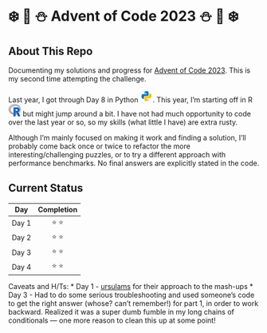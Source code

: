 # :snowflake: :christmas_tree: :snowman: Advent of Code 2023 :snowman: :christmas_tree: :snowflake:

## About This Repo

Documenting my solutions and progress for [Advent of Code
2023](https://adventofcode.com/2023/). This is my second time attempting
the challenge.

Last year, I got through Day 8 in Python
<img src="images/python.svg" width="25" height="25" alt="Python symbol" />.
This year, I’m starting off in R
<img src="images/R_logo.png" alt="R symbol" width="25" height="25" />
but might jump around a bit. I have not had much opportunity to code
over the last year or so, so my skills (what little I have) are extra
rusty.

Although I’m mainly focused on making it work and finding a solution,
I’ll probably come back once or twice to refactor the more
interesting/challenging puzzles, or to try a different approach with
performance benchmarks. No final answers are explicitly stated in the
code.

## Current Status

| Day   |  Completion   |
|-------|:-------------:|
| Day 1 | :star: :star: |
| Day 2 | :star: :star: |
| Day 3 | :star: :star: |
| Day 4 | :star: :star: |

Caveats and H/Ts: \* Day 1 -
[ursulams](https://gist.github.com/ursulams/9e79aa2f478c83da14e78751139f03c2)
for their approach to the mash-ups \* Day 3 - Had to do some serious
troubleshooting and used someone’s code to get the right answer (whose?
can’t remember!) for part 1, in order to work backward. Realized it was
a super dumb fumble in my long chains of conditionals — one more reason
to clean this up at some point!
